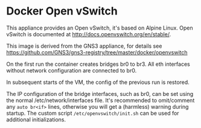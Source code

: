 # Docker Open vSwitch

This appliance provides an Open vSwitch, it's based on Alpine Linux.
Open vSwitch is documented at <http://docs.openvswitch.org/en/stable/>.

This image is derived from the GNS3 appliance, for details see
<https://github.com/GNS3/gns3-registry/tree/master/docker/openvswitch>

On the first run the container creates bridges br0 to br3.
All eth interfaces without network configuration are
connected to br0.

In subsequent starts of the VM, the config of the previous
run is restored.

The IP configuration of the bridge interfaces, such as br0,
can be set using the normal /etc/network/interfaces file.
It's recommended to omit/comment any `auto br<if>` lines,
otherwise you will get a (harmless) warning during startup.
The custom script `/etc/openvswitch/init.sh` can be used for
additional initializations.
